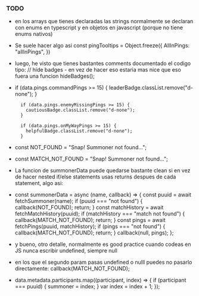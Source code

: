 ### TODO

- en los arrays que tienes declaradas las strings normalmente se declaran con enums en typescript y en objetos en javascript (porque no tiene enums nativos)
- Se suele hacer algo asi
    const pingTooltips = Object.freeze({
        AllInPings: "allInPings",
    })
- luego, he visto que tienes bastantes comments documentado el codigo tipo: // hide badges - en vez de hacer eso estaria mas nice que eso fuera una funcion hideBadges();
- if (data.pings.commandPings >= 15) {
          leaderBadge.classList.remove("d-none");
        }

        if (data.pings.enemyMissingPings >= 15) {
          cautiousBadge.classList.remove("d-none");
        }

        if (data.pings.onMyWayPings >= 15) {
          helpfulBadge.classList.remove("d-none");
        }
- const NOT_FOUND = "Snap! Summoner not found...";
- const MATCH_NOT_FOUND = "Snap! Summoner not found...";
- La funcion de summonerData puede quedarse bastante clean si en vez de hacer nested if/else statements usas returns despues de cada statement, algo asi:
- const summonerData = async (name, callback) => {
  const puuid = await fetchSummoner(name);
  if (puuid === "not found") {
    callback(NOT_FOUND);
    return;
  } 
  const matchHistory = await fetchMatchHistory(puuid);
  if (matchHistory === "match not found") {
    callback(MATCH_NOT_FOUND);
    return;
  } 
  const pings = await fetchPings(puuid, matchHistory);
  if (pings === "not found") {
    callback(MATCH_NOT_FOUND);
    return;
  }
  callback(null, pings);
};
- y bueno, otro detalle, normalmente es good practice cuando codeas en JS nunca escribir undefined, siempre null
- en los que el segundo param pasas undefined o nulll puedes no pasarlo directamente: callback(MATCH_NOT_FOUND);
- data.metadata.participants.map((participant, index) => {
          if (participant === puuid) {
            summoner = index;
          }
          var index = index + 1;
        });
